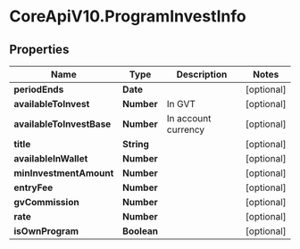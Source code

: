 # CoreApiV10.ProgramInvestInfo

## Properties
Name | Type | Description | Notes
------------ | ------------- | ------------- | -------------
**periodEnds** | **Date** |  | [optional] 
**availableToInvest** | **Number** | In GVT | [optional] 
**availableToInvestBase** | **Number** | In account currency | [optional] 
**title** | **String** |  | [optional] 
**availableInWallet** | **Number** |  | [optional] 
**minInvestmentAmount** | **Number** |  | [optional] 
**entryFee** | **Number** |  | [optional] 
**gvCommission** | **Number** |  | [optional] 
**rate** | **Number** |  | [optional] 
**isOwnProgram** | **Boolean** |  | [optional] 


